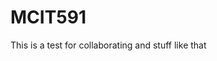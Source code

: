 MCIT591
=============================================================

This is a test for collaborating
and stuff like that